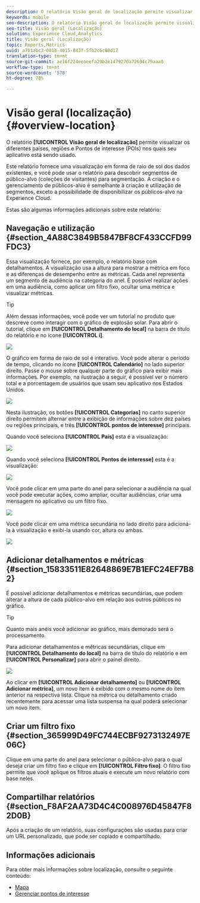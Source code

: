 ```yaml
---
description: O relatório Visão geral de localização permite visualizar os diferentes países, regiões e Pontos de interesse nos quais seu aplicativo está sendo usado.
keywords: mobile
seo-description: O relatório Visão geral de localização permite visualizar os diferentes países, regiões e Pontos de interesse nos quais seu aplicativo está sendo usado.
seo-title: Visão geral (Localização)
solution: Experience Cloud,Analytics
title: Visão geral (Localização)
topic: Reports,Metrics
uuid: a701abc3-001b-4015-843f-5fb2c6c80d17
translation-type: tm+mt
source-git-commit: ae16f224eeaeefa29b2e1479270a72694c79aaa0
workflow-type: tm+mt
source-wordcount: '578'
ht-degree: 78%

---
```



# Visão geral (localização){#overview-location}

O relatório **[!UICONTROL Visão geral de localização]** permite visualizar os diferentes países, regiões e Pontos de interesse (POIs) nos quais seu aplicativo está sendo usado.

Este relatório fornece uma visualização em forma de raio de sol dos dados existentes, e você pode usar o relatório para descobrir segmentos de público-alvo (coleções de visitantes) para segmentação. A criação e o gerenciamento de públicos-alvo é semelhante à criação e utilização de segmentos, exceto a possibilidade de disponibilizar os públicos-alvo na Experience Cloud.

Estas são algumas informações adicionais sobre este relatório:

## Navegação e utilização {#section_4A88C3849B5847BF8CF433CCFD99FDC3}

Essa visualização fornece, por exemplo, o relatório base com detalhamentos. A visualização usa a altura para mostrar a métrica em foco e as diferenças de desempenho entre as métricas. Cada anel representa um segmento de audiência na categoria do anel. É possível realizar ações em uma audiência, como aplicar um filtro fixo, ocultar uma métrica e visualizar métricas.

>[!TIP]
>
>Além dessas informações, você pode ver um tutorial no produto que descreve como interagir com o gráfico de explosão solar. Para abrir o tutorial, clique em **[!UICONTROL Detalhamento do local]** na barra de título do relatório e no ícone **[!UICONTROL i]**.

![](assets/location.png)

O gráfico em forma de raio de sol é interativo. Você pode alterar o período de tempo, clicando no ícone **[!UICONTROL Calendário]** no lado superior direito. Passe o mouse sobre qualquer parte do gráfico para exibir mais informações. Por exemplo, na ilustração a seguir, é possível ver o número total e a porcentagem de usuários que usam seu aplicativo nos Estados Unidos.

![](assets/location_mouse.png)

Nesta ilustração, os botões **[!UICONTROL Categorias]** no canto superior direito permitem alternar entre a exibição de informações sobre dez países ou regiões principais, e três **[!UICONTROL pontos de interesse]** principais.

Quando você seleciona **[!UICONTROL País]** esta é a visualização:

![](assets/location_countries.png)

Quando você seleciona **[!UICONTROL Pontos de interesse]** esta é a visualização:

![](assets/location_poi.png)

Você pode clicar em uma parte do anel para selecionar a audiência na qual você pode executar ações, como ampliar, ocultar audiências, criar uma mensagem no aplicativo ou um filtro fixo.

![](assets/location_aud.png)

Você pode clicar em uma métrica secundária no lado direito para adicioná-la à visualização e exibi-la usando cor, altura ou ambas.

![](assets/location_secondary.png)

## Adicionar detalhamentos e métricas {#section_15833511E82648869E7B1EFC24EF7B82}

É possível adicionar detalhamentos e métricas secundárias, que podem alterar a altura de cada público-alvo em relação aos outros públicos no gráfico.

>[!TIP]
>
>Quanto mais anéis você adicionar ao gráfico, mais demorado será o processamento.

Para adicionar detalhamentos e métricas secundárias, clique em **[!UICONTROL Detalhamento do local]** na barra de título do relatório e em **[!UICONTROL Personalizar]** para abrir o painel direito.

![](assets/location_rail.png)

Ao clicar em **[!UICONTROL Adicionar detalhamento]** ou **[!UICONTROL Adicionar métrica]**, um novo item é exibido com o mesmo nome do item anterior na respectiva lista. Clique na métrica ou detalhamento criado recentemente para acessar uma lista suspensa na qual poderá selecionar um novo item.

## Criar um filtro fixo {#section_365999D49FC744ECBF9273132497E06C}

Clique em uma parte do anel para selecionar o público-alvo para o qual deseja criar um filtro fixo e clique em **[!UICONTROL Filtro fixo]**. O filtro fixo permite que você aplique os filtros atuais e execute um novo relatório com base neles.

## Compartilhar relatórios  {#section_F8AF2AA73D4C4C008976D45847F82D0B}

Após a criação de um relatório, suas configurações são usadas para criar um URL personalizado, que pode ser copiado e compartilhado.

## Informações adicionais

Para obter mais informações sobre localização, consulte o seguinte conteúdo:

* [Mapa](/help/using/location/c-map-points.md)
* [Gerenciar pontos de interesse](/help/using/location/t-manage-points.md)